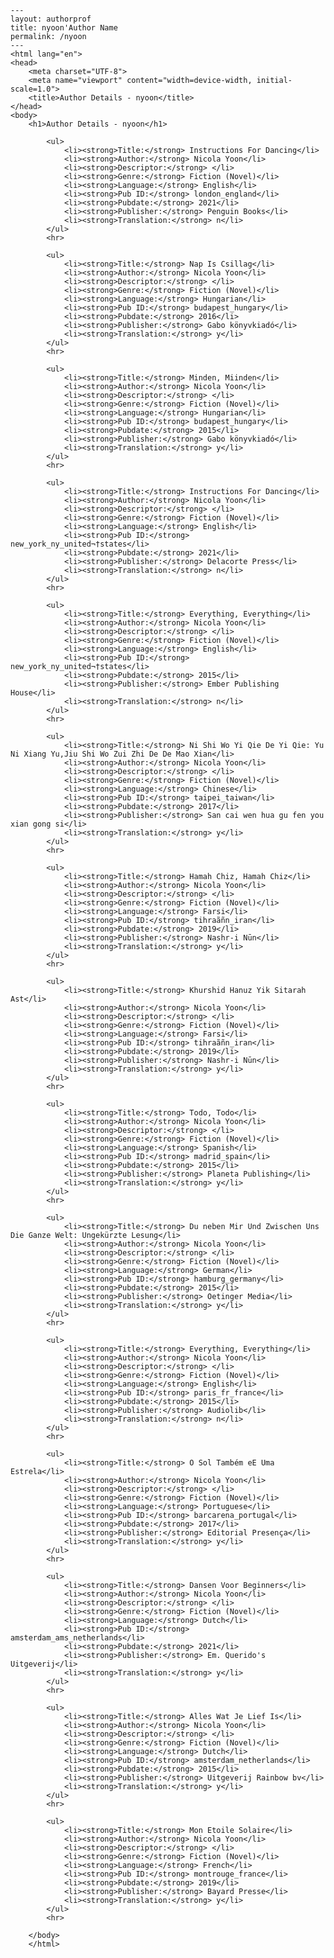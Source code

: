 
    ---
    layout: authorprof
    title: nyoon'Author Name 
    permalink: /nyoon
    ---
    <html lang="en">
    <head>
        <meta charset="UTF-8">
        <meta name="viewport" content="width=device-width, initial-scale=1.0">
        <title>Author Details - nyoon</title>
    </head>
    <body>
        <h1>Author Details - nyoon</h1>
        
            <ul>
                <li><strong>Title:</strong> Instructions For Dancing</li>
                <li><strong>Author:</strong> Nicola Yoon</li>
                <li><strong>Descriptor:</strong> </li>
                <li><strong>Genre:</strong> Fiction (Novel)</li>
                <li><strong>Language:</strong> English</li>
                <li><strong>Pub ID:</strong> london_england</li>
                <li><strong>Pubdate:</strong> 2021</li>
                <li><strong>Publisher:</strong> Penguin Books</li>
                <li><strong>Translation:</strong> n</li>
            </ul>
            <hr>
            
            <ul>
                <li><strong>Title:</strong> Nap Is Csillag</li>
                <li><strong>Author:</strong> Nicola Yoon</li>
                <li><strong>Descriptor:</strong> </li>
                <li><strong>Genre:</strong> Fiction (Novel)</li>
                <li><strong>Language:</strong> Hungarian</li>
                <li><strong>Pub ID:</strong> budapest_hungary</li>
                <li><strong>Pubdate:</strong> 2016</li>
                <li><strong>Publisher:</strong> Gabo könyvkiadó</li>
                <li><strong>Translation:</strong> y</li>
            </ul>
            <hr>
            
            <ul>
                <li><strong>Title:</strong> Minden, Miinden</li>
                <li><strong>Author:</strong> Nicola Yoon</li>
                <li><strong>Descriptor:</strong> </li>
                <li><strong>Genre:</strong> Fiction (Novel)</li>
                <li><strong>Language:</strong> Hungarian</li>
                <li><strong>Pub ID:</strong> budapest_hungary</li>
                <li><strong>Pubdate:</strong> 2015</li>
                <li><strong>Publisher:</strong> Gabo könyvkiadó</li>
                <li><strong>Translation:</strong> y</li>
            </ul>
            <hr>
            
            <ul>
                <li><strong>Title:</strong> Instructions For Dancing</li>
                <li><strong>Author:</strong> Nicola Yoon</li>
                <li><strong>Descriptor:</strong> </li>
                <li><strong>Genre:</strong> Fiction (Novel)</li>
                <li><strong>Language:</strong> English</li>
                <li><strong>Pub ID:</strong> new_york_ny_united¬†states</li>
                <li><strong>Pubdate:</strong> 2021</li>
                <li><strong>Publisher:</strong> Delacorte Press</li>
                <li><strong>Translation:</strong> n</li>
            </ul>
            <hr>
            
            <ul>
                <li><strong>Title:</strong> Everything, Everything</li>
                <li><strong>Author:</strong> Nicola Yoon</li>
                <li><strong>Descriptor:</strong> </li>
                <li><strong>Genre:</strong> Fiction (Novel)</li>
                <li><strong>Language:</strong> English</li>
                <li><strong>Pub ID:</strong> new_york_ny_united¬†states</li>
                <li><strong>Pubdate:</strong> 2015</li>
                <li><strong>Publisher:</strong> Ember Publishing House</li>
                <li><strong>Translation:</strong> n</li>
            </ul>
            <hr>
            
            <ul>
                <li><strong>Title:</strong> Ni Shi Wo Yi Qie De Yi Qie: Yu Ni Xiang Yu,Jiu Shi Wo Zui Zhi De De Mao Xian</li>
                <li><strong>Author:</strong> Nicola Yoon</li>
                <li><strong>Descriptor:</strong> </li>
                <li><strong>Genre:</strong> Fiction (Novel)</li>
                <li><strong>Language:</strong> Chinese</li>
                <li><strong>Pub ID:</strong> taipei_taiwan</li>
                <li><strong>Pubdate:</strong> 2017</li>
                <li><strong>Publisher:</strong> San cai wen hua gu fen you xian gong si</li>
                <li><strong>Translation:</strong> y</li>
            </ul>
            <hr>
            
            <ul>
                <li><strong>Title:</strong> Hamah Chiz, Hamah Chiz</li>
                <li><strong>Author:</strong> Nicola Yoon</li>
                <li><strong>Descriptor:</strong> </li>
                <li><strong>Genre:</strong> Fiction (Novel)</li>
                <li><strong>Language:</strong> Farsi</li>
                <li><strong>Pub ID:</strong> tihraãñn_iran</li>
                <li><strong>Pubdate:</strong> 2019</li>
                <li><strong>Publisher:</strong> Nashr-i Nūn</li>
                <li><strong>Translation:</strong> y</li>
            </ul>
            <hr>
            
            <ul>
                <li><strong>Title:</strong> Khurshid Hanuz Yik Sitarah Ast</li>
                <li><strong>Author:</strong> Nicola Yoon</li>
                <li><strong>Descriptor:</strong> </li>
                <li><strong>Genre:</strong> Fiction (Novel)</li>
                <li><strong>Language:</strong> Farsi</li>
                <li><strong>Pub ID:</strong> tihraãñn_iran</li>
                <li><strong>Pubdate:</strong> 2019</li>
                <li><strong>Publisher:</strong> Nashr-i Nūn</li>
                <li><strong>Translation:</strong> y</li>
            </ul>
            <hr>
            
            <ul>
                <li><strong>Title:</strong> Todo, Todo</li>
                <li><strong>Author:</strong> Nicola Yoon</li>
                <li><strong>Descriptor:</strong> </li>
                <li><strong>Genre:</strong> Fiction (Novel)</li>
                <li><strong>Language:</strong> Spanish</li>
                <li><strong>Pub ID:</strong> madrid_spain</li>
                <li><strong>Pubdate:</strong> 2015</li>
                <li><strong>Publisher:</strong> Planeta Publishing</li>
                <li><strong>Translation:</strong> y</li>
            </ul>
            <hr>
            
            <ul>
                <li><strong>Title:</strong> Du neben Mir Und Zwischen Uns Die Ganze Welt: Ungekürzte Lesung</li>
                <li><strong>Author:</strong> Nicola Yoon</li>
                <li><strong>Descriptor:</strong> </li>
                <li><strong>Genre:</strong> Fiction (Novel)</li>
                <li><strong>Language:</strong> German</li>
                <li><strong>Pub ID:</strong> hamburg_germany</li>
                <li><strong>Pubdate:</strong> 2015</li>
                <li><strong>Publisher:</strong> Oetinger Media</li>
                <li><strong>Translation:</strong> y</li>
            </ul>
            <hr>
            
            <ul>
                <li><strong>Title:</strong> Everything, Everything</li>
                <li><strong>Author:</strong> Nicola Yoon</li>
                <li><strong>Descriptor:</strong> </li>
                <li><strong>Genre:</strong> Fiction (Novel)</li>
                <li><strong>Language:</strong> English</li>
                <li><strong>Pub ID:</strong> paris_fr_france</li>
                <li><strong>Pubdate:</strong> 2015</li>
                <li><strong>Publisher:</strong> Audiolib</li>
                <li><strong>Translation:</strong> n</li>
            </ul>
            <hr>
            
            <ul>
                <li><strong>Title:</strong> O Sol Também eE Uma Estrela</li>
                <li><strong>Author:</strong> Nicola Yoon</li>
                <li><strong>Descriptor:</strong> </li>
                <li><strong>Genre:</strong> Fiction (Novel)</li>
                <li><strong>Language:</strong> Portuguese</li>
                <li><strong>Pub ID:</strong> barcarena_portugal</li>
                <li><strong>Pubdate:</strong> 2017</li>
                <li><strong>Publisher:</strong> Editorial Presença</li>
                <li><strong>Translation:</strong> y</li>
            </ul>
            <hr>
            
            <ul>
                <li><strong>Title:</strong> Dansen Voor Beginners</li>
                <li><strong>Author:</strong> Nicola Yoon</li>
                <li><strong>Descriptor:</strong> </li>
                <li><strong>Genre:</strong> Fiction (Novel)</li>
                <li><strong>Language:</strong> Dutch</li>
                <li><strong>Pub ID:</strong> amsterdam_ams_netherlands</li>
                <li><strong>Pubdate:</strong> 2021</li>
                <li><strong>Publisher:</strong> Em. Querido's Uitgeverij</li>
                <li><strong>Translation:</strong> y</li>
            </ul>
            <hr>
            
            <ul>
                <li><strong>Title:</strong> Alles Wat Je Lief Is</li>
                <li><strong>Author:</strong> Nicola Yoon</li>
                <li><strong>Descriptor:</strong> </li>
                <li><strong>Genre:</strong> Fiction (Novel)</li>
                <li><strong>Language:</strong> Dutch</li>
                <li><strong>Pub ID:</strong> amsterdam_netherlands</li>
                <li><strong>Pubdate:</strong> 2015</li>
                <li><strong>Publisher:</strong> Uitgeverij Rainbow bv</li>
                <li><strong>Translation:</strong> y</li>
            </ul>
            <hr>
            
            <ul>
                <li><strong>Title:</strong> Mon Etoile Solaire</li>
                <li><strong>Author:</strong> Nicola Yoon</li>
                <li><strong>Descriptor:</strong> </li>
                <li><strong>Genre:</strong> Fiction (Novel)</li>
                <li><strong>Language:</strong> French</li>
                <li><strong>Pub ID:</strong> montrouge_france</li>
                <li><strong>Pubdate:</strong> 2019</li>
                <li><strong>Publisher:</strong> Bayard Presse</li>
                <li><strong>Translation:</strong> y</li>
            </ul>
            <hr>
            
        </body>
        </html>
        